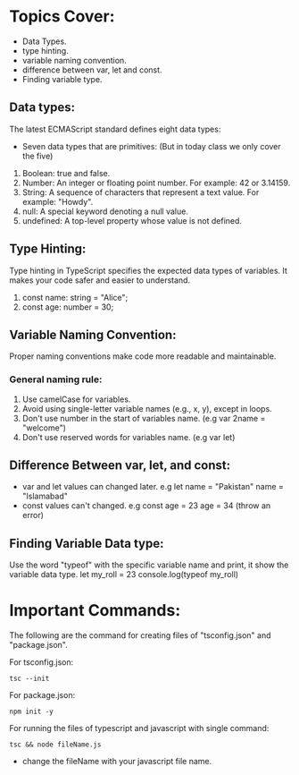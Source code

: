 # Topics Cover:
* Data Types.
* type hinting.
* variable naming convention.
* difference between var, let and const.
* Finding variable type. 

## Data types:
The latest ECMAScript standard defines eight data types:
* Seven data types that are primitives: (But in today class we only cover the five)
1. Boolean: true and false.
2. Number: An integer or floating point number. For example: 42 or 3.14159.
3. String: A sequence of characters that represent a text value. For example: "Howdy".
4. null: A special keyword denoting a null value. 
5. undefined: A top-level property whose value is not defined.

## Type Hinting:
Type hinting in TypeScript specifies the expected data types of variables. It makes your code safer and easier to understand.
1. const name: string = "Alice";
2. const age: number = 30;

## Variable Naming Convention:
Proper naming conventions make code more readable and maintainable.

### General naming rule:
1. Use camelCase for variables.
2. Avoid using single-letter variable names (e.g., x, y), except in loops.
3. Don't use number in the start of variables name. (e.g var 2name = "welcome")
4. Don't use reserved words for variables name. (e.g var let)


## Difference Between var, let, and const:
* var and let values can changed later.
    e.g let name = "Pakistan"
    name = "Islamabad"
* const values can't changed.
    e.g const age = 23
    age = 34 (throw an error)

## Finding Variable Data type:
Use the word "typeof" with the specific variable name and print, it show the variable data type.
    let my_roll = 23
    console.log(typeof my_roll) 

# Important Commands:
The following are the command for creating files of "tsconfig.json" and "package.json".

For tsconfig.json:

    tsc --init

For package.json:

    npm init -y

For running the files of typescript and javascript with single command:

    tsc && node fileName.js  

* change the fileName with your javascript file name.
